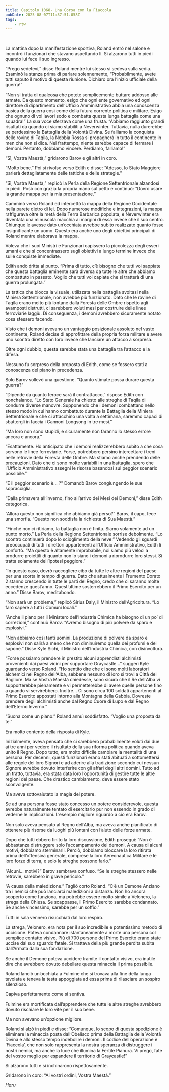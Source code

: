 ```yaml
---
title: Capitolo 1068- Una Corsa con la Fiaccola
pubDate: 2025-08-07T11:37:51.058Z
tags:
    - rtw
---
```



&nbsp;


<strong> </strong>


La mattina dopo la manifestazione sportiva, Roland entrò nel salone e incontrò i funzionari che stavano aspettando lì. Si alzarono tutti in piedi quando lui fece il suo ingresso.


“Prego sedetevi,” disse Roland mentre lui stesso si sedeva sulla sedia. Esaminò la stanza prima di parlare solennemente, “Probabilmente, avete tutti saputo il motivo di questa riunione. Dichiaro ora l’inizio ufficiale della guerra!”


“Non si tratta di qualcosa che potete semplicemente buttare addosso alle armate. Da questo momento, esigo che ogni ente governativo ed ogni direttore di dipartimento dell’Ufficio Amministrativo abbia una conoscenza basica della guerra così come della futura corrente politica e militare. Esigo che ognuno di voi lavori sodo e combatta questa lunga battaglia come una squadra!” La sua voce sferzava come una frusta. “Abbiamo raggiunto grandi risultati da quando ci siamo stabiliti a Neverwinter. Tuttavia, nulla durerebbe se perdessimo la Battaglia della Volontà Divina. Se falliamo la conquista delle rovine di Taqila, la Nebbia Rossa si propagherà in tutto il continente in men che non si dica. Nel frattempo, niente sarebbe capace di fermare i demoni. Pertanto, dobbiamo vincere. Perdiamo, falliamo!”


“Sì, Vostra Maestà,” gridarono Barov e gli altri in coro.


“Molto bene.” Poi si rivolse verso Edith e disse: “Adesso, lo Stato Maggiore parlerà dettagliatamente delle tattiche e delle strategie.”


“Sì, Vostra Maestà,” replicò la Perla della Regione Settentrionale alzandosi in piedi. Posò con grazia la propria mano sul petto e continuò: “Dovrò usare la grande mappa per la mia presentazione.”


Camminò verso Roland ed intercettò la mappa della Regione Occidentale nella parete dietro di lei. Dopo numerose modifiche e integrazioni, la mappa raffigurava oltre la metà della Terra Barbarica popolata, e Neverwinter era diventata una minuscola macchia ai margini di essa invece che il suo centro. Chiunque le avesse dato un’occhiata avrebbe subito realizzato quanto fosse insignificante un uomo. Questo era anche uno degli obiettivi principali di Roland mentre elaborava la mappa.


Voleva che i suoi Ministri e Funzionari capissero la piccolezza degli esseri umani e che si concentrassero sugli obiettivi a lungo termine invece che sulle conquiste immediate.


Edith andò dritta al punto. “Prima di tutto, c’è bisogno che tutti voi sappiate che questa battaglia eminente sarà diversa da tutte le altre che abbiamo combattuto in passato. Voglio che tutti voi capiate che si tratterà di una guerra prolungata.”


La tattica che blocca la visuale, utilizzata nella battaglia svoltasi nella Miniera Settentrionale, non avrebbe più funzionato. Dato che le rovine di Taqila erano molto più lontane dalla Foresta delle Ombre rispetto agli avamposti distrutti, ci sarebbero voluti mesi per costruire delle linee ferroviarie laggiù. Di conseguenza, i demoni avrebbero sicuramente notato cosa stessero facendo.


Visto che i demoni avevano un vantaggio posizionale assoluto nel vasto continente, Roland decise di approfittare della propria forza militare e avere uno scontro diretto con loro invece che lanciare un attacco a sorpresa.


Oltre ogni dubbio, questa sarebbe stata una battaglia tra l’attacco e la difesa.


Nessuno fu sorpreso della proposta di Edith, come se fossero stati a conoscenza del piano in precedenza.


Solo Barov sollevò una questione. “Quanto stimate possa durare questa guerra?”


“Dipende da quanto feroce sarà il contrattacco,” rispose Edith con nonchalance. “Lo Stato Generale ha chiesto alle streghe di Taqila di condurre diverse manovre. Supponendo che i demoni combattano nello stesso modo in cui hanno combattuto durante la Battaglia della Miniera Settentrionale e che ci attacchino una volta a settimana, saremmo capaci di sbattergli in faccia i Cannoni Longsong in tre mesi.”


“Ma loro non sono stupidi, e sicuramente non faranno lo stesso errore ancora e ancora.”


“Esattamente. Ho anticipato che i demoni realizzerebbero subito a che cosa servono le linee ferroviarie. Forse, potrebbero persino intercettare i treni nelle retrovie della Foresta delle Ombre. Ma stiamo anche prendendo delle precauzioni. Dato che ci sono molte variabili in una battaglia, spero che l’Ufficio Amministrativo assegni le risorse basandosi sul peggior scenario possibile.”


“E il peggior scenario è… ?” Domandò Barov congiungendo le sue sopracciglia.


“Dalla primavera all’inverno, fino all’arrivo dei Mesi dei Demoni,” disse Edith categorica.


“Allora questo non significa che abbiamo già perso?” Barov, il capo, fece una smorfia. “Questo non soddisfa la richiesta di Sua Maestà.”


“Finché non ci ritiriamo, la battaglia non è finita. Siamo solamente ad un punto morto.” La Perla della Regione Settentrionale sorrise debolmente. “Lo scontro continuerà dopo lo scioglimento della neve.” Vedendo gli sguardi preoccupati di tutti i direttori appartenenti all’Ufficio Amministrativo, Edith li confortò. “Ma questo è altamente improbabile, noi siamo più veloci a produrre proiettili di quanto non lo siano i demoni a riprodurre loro stessi. Si tratta solamente dell’ipotesi peggiore.”


“In questo caso, dovrò raccogliere cibo da tutte le altre regioni del paese per una scorta in tempo di guerra. Dato che attualmente i Frumento Dorato 2 stanno crescendo in tutte le parti del Regno, credo che ci saranno molte eccedenze quest’anno. Quest’ultime sosterrebbero il Primo Esercito per un anno.” Disse Barov, meditabondo.


“Non sarà un problema,” replicò Sirius Daly, il Ministro dell’Agricoltura. “Lo farò sapere a tutti i Comuni locali.”


“Anche il piano per il Ministero dell’Industria Chimica ha bisogno di un po’ di correzioni,” continuò Barov. “Avremo bisogno di più polvere da sparo e esplosivi.”


“Non abbiamo così tanti uomini. La produzione di polvere da sparo e esplosivi non salirà a meno che non diminuiremo quella dei profumi e del sapone.” Disse Kyle Sichi, il Ministro dell’Industria Chimica, con disinvoltura.


“Forse possiamo prendere in prestito alcuni apprendisti alchimisti provenienti dai paesi vicini per supportare Graycastle…” suggerì Kyle guardando verso Roland. “Ho sentito dire che ci sono molti laboratori alchemici nel Regno dell’Alba, sebbene nessuno di loro si trovi a Città del Bagliore. Ma se Vostra Maestà chiedesse, sono sicuro che il Re dell’Alba vi supporterebbe pienamente e vi permetterebbe di avere quelle persone fino a quando vi servirebbero. Inoltre… Ci sono circa 100 soldati appartenenti al Primo Esercito appostati intorno alla Montagna della Gabbia. Dovreste prendere degli alchimisti anche dal Regno Cuore di Lupo e dal Regno dell’Eterno Inverno.”


“Suona come un piano.” Roland annuì soddisfatto. “Voglio una proposta da te.”


Era molto contento della risposta di Kyle.


Inizialmente, aveva pensato che ci sarebbero probabilmente voluti dai due ai tre anni per vedere il risultato della sua riforma politica quando aveva unito il Regno. Dopo tutto, era molto difficile cambiare la mentalità di una persona. Per decenni, questi funzionari erano stati abituati a sottomettersi alle regole dei loro Signori e ad aderire alla tradizione secondo cui nessun Signore avrebbe dovuto interferire con gli affari degli altri domini. Tutto ad un tratto, tuttavia, era stata data loro l’opportunità di gestire tutte le altre regioni del paese. Che drastico cambiamento, deve essere stato sconvolgente.


Ma aveva sottovalutato la magia del potere.


Se ad una persona fosse stato concesso un potere considerevole, questa avrebbe naturalmente tentato di esercitarlo pur non essendo in grado di vederne le implicazioni. L’esempio migliore riguardo a ciò era Barov.


Non solo aveva pensato al Regno dell’Alba, ma aveva anche pianificato di ottenere più risorse da luoghi più lontani con l’aiuto delle forze armate.


Dopo che tutti ebbero finito la loro discussione, Edith proseguì: “Non è abbastanza distruggere solo l’accampamento dei demoni. A causa di alcuni motivi, dobbiamo sterminarli. Perciò, dobbiamo bloccare la loro ritirata prima dell’offensiva generale, comprese la loro Aereonautica Militare e le loro forze di terra, e solo le streghe possono farlo.”


“Alcuni… motivi?” Barov sembrava confuso. “Se le streghe stessero nelle retrovie, sarebbero in grave pericolo.”


“A causa della maledizione.” Tagliò corto Roland. “C’è un Demone Anziano tra i nemici che può lanciarci maledizioni a distanza. Non ho ancora scoperto come funziona, ma potrebbe essere molto simile a Velonero, la strega della Chiesa. Se scappasse, il Primo Esercito sarebbe condannato. Se anche vincessimo, sarebbe per un soffio.”


Tutti in sala vennero risucchiati dal loro respiro.


La strega, Velonero, era nota per il suo incredibile e potentissimo metodo di uccisione. Poteva condannare istantaneamente a morte una persona col semplice contatto visivo. Più di 700 persone del Primo Esercito erano state uccise dal suo sguardo fatale. Si trattava della più grande perdita subita dall’Armata dalla sua fondazione.


Se anche il Demone poteva uccidere tramite il contatto visivo, era inutile dire che avrebbero dovuto debellare questa minaccia il prima possibile.


Roland lanciò un’occhiata a Fulmine che si trovava alla fine della lunga tavolata e teneva la testa appoggiata ad essa prima di rilasciare un sospiro silenzioso.


Capiva perfettamente come si sentiva.


Fulmine era mortificata dall’apprendere che tutte le altre streghe avrebbero dovuto rischiare le loro vite per il suo bene.


Ma non avevano un’opzione migliore.


Roland si alzò in piedi e disse: “Comunque, lo scopo di questa spedizione è eliminare la minaccia posta dall’Obelisco prima della Battaglia della Volontà Divina e allo stesso tempo indebolire i demoni. Il codice dell’operazione è ‘Fiaccola’, che non solo rappresenta la nostra speranza di distruggere i nostri nemici, ma anche la luce che illumina la Fertile Pianura. Vi prego, fate del vostro meglio per espandere il territorio di Graycastle!”


Si alzarono tutti e si inchinarono rispettosamente.


Gridarono in coro: “Ai vostri ordini, Vostra Maestà.”


<em>Haru</em>
                                


                                



